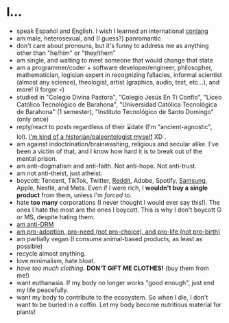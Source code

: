 # I...

- speak Español and English. I wish I learned an international [conlang](https://en.wikipedia.org/wiki/Constructed_language)
- am male, heterosexual, and (I guess?) panromantic
- don't care about pronouns, but it's funny to address me as anything other than "he/him" or "they/them"
- am single, and waiting to meet someone that would change that state
- am a programmer/coder + software developer/engineer, philosopher, mathematician, logician expert in recognizing fallacies, informal scientist (almost any science), theologist, artist (graphics, audio, text, etc...), and more! (I forgor 💀)
- studied in "Colegio Divina Pastora", "Colegio Jesús En Ti Confío", "Liceo Católico Tecnológico de Barahona", "Universidad Católica Tecnológica de Barahona" (1 semester), "Instituto Tecnológico de Santo Domingo" (only once)
- reply/react to posts regardless of their ⌛date (I'm "ancient-agnostic", lol). [I'm kind of a historian/paleontologist myself](https://pbs.twimg.com/media/FFcEIG5WQAgBo33.jpg) XD .
- am against indoctrination/brainwashing, religious and secular alike. I've been a victim of that, and I know how hard it is to break out of the mental prison.
- am anti-dogmatism and anti-faith. Not anti-hope. Not anti-trust.
- am not anti-theist, just atheist.
- boycott: Tencent, TikTok, Twitter, [Reddit](https://reddit.com/user/Rudxain/comments/15esvam/thanks_for_betraying_me_reddit_ceos), Adobe, Spotify, [Samsung](https://Rudxain.github.io/Samsung-rants), Apple, Nestlé, and Meta. Even if I were rich, I **wouldn't buy a single product** from them, unless I'm *forced* to.
- hate **too many** corporations (I never thought I would ever say this!). The ones I hate the most are the ones I boycott. This is why I don't boycott G or MS, despite hating them.
- [am anti-DRM](https://defectivebydesign.org)
- [am pro-adoption, pro-need (not pro-choice), and pro-life (not pro-birth)](https://amptoons.com/blog/?p=13565)
- am partially vegan (I consume animal-based products, as least as possible)
- recycle almost anything.
- love minimalism, hate bloat.
- *have too much clothing.* **DON'T GIFT ME CLOTHES!** (buy them from me!)
- want euthanasia. If my body no longer works "good enough", just end my life peacefully.
- want my body to contribute to the ecosystem. So when I die, I don't want to be buried in a coffin. Let my body become nutritious material for plants!
